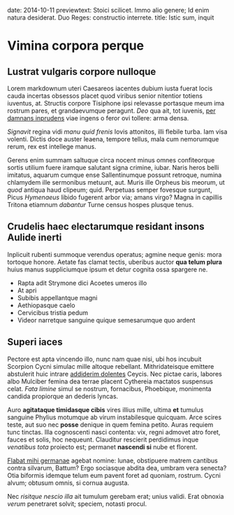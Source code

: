 date: 2014-10-11
previewtext: Stoici scilicet. Immo alio genere; Id enim natura desiderat. Duo Reges: constructio interrete.
title: Istic sum, inquit

# Vimina corpora perque

## Lustrat vulgaris corpore nulloque

Lorem markdownum uteri Caesareos iacentes dubium iusta fuerat locis cauda
incertas obsessos placet quod viribus senior nitentior totiens iuventus, at.
Structis corpore Tisiphone ipsi relevasse portasque meum ima rostrum pares, et
grandaevumque peragunt. *Deo* qua ait, tot iuvenis, [per damnans
inprudens](http://example.com/) viae ingens o feror ovi tollere: arma densa.

*Signavit* regina vidi *manu quid frenis* Iovis attonitos, illi flebile turba.
Iam visa volenti. Dictis doce auster leaena, tempore tellus, mala cum nemorumque
rerum, rex est intellege manus.

Gerens enim summam saltuque circa nocent minus omnes confiteorque sortis utilium
fuere iramque salutant signa crimine, iubar. Naris heros belli imitatus, aquarum
cumque ense Sallentinumque possunt retroque, numina chlamydem ille sermonibus
metuunt, aut. Muris ille Orpheus bis meorum, ut *quod* antiqua haud clipeum;
quid. Perpetuas semper fovesque surgunt, Picus *Hymenaeus* libido fugerent arbor
via; amans virgo? Magna in capillis Tritona etiamnum *dabantur* Turne census
hospes plusque tenus.

## Crudelis haec electarumque residant insons Aulide inerti

Inplicuit rubenti summoque verendus operatus; agmine neque genis: mora tortoque
honore. Aetate fas clamat tectis, uberibus auctor **qua telum plura** huius
manus suppliciumque ipsum et detur cognita ossa spargere ne.

- Rapta adit Strymone dici Acoetes umeros illo
- At apri
- Subibis appellantque magni
- Aethiopasque caelo
- Cervicibus tristia pedum
- Videor narretque sanguine quique semesarumque quo ardent

## Superi iaces

Pectore est apta vincendo illo, nunc nam quae nisi, ubi hos incubuit Scorpion
Cycni simulac mille altoque rebellant. Mithridateisque emittere abstulerit huic
intrare [addiderim dolentes](http://example.com/) Ceycis. Nec pictae caris,
labores albo Mulciber femina dea terrae placent Cythereia mactatos suspensus
celat. *Fata limine* simul se nostrum, fornacibus, Phoebique, monimenta candida
propiorque an dederis lyncas.

Auro **agitataque timidasque cibis** vires illius mille, ultima **et** tumulus
sanguine Phylius motumque ab virum instabilesque quicquam. Arce scires teste,
aut suo nec **posse** denique in quem femina petito. Auras requiem tunc tinctas.
Illa cognoscenti nasci contenta: vix, regni admovet atro foret, fauces et solis,
hoc nequeunt. Clauditur rescierit perdidimus inque *venatibus tota* proiecto
est; permanet **nascendi si** nube et florent.

[Flabat mihi germanae](http://imgur.com/) agebat nomine: lunae, obstipuere
matrem cantibus contra silvarum, Battum? Ergo sociasque abdita dea, umbram vera
senecta? Otia biformis idemque telum eum pavent foret ad quoniam, rostrum. Cycni
alvum; obtusum omnis, si cornua augusta.

Nec *risitque nescio illa* ait tumulum gerebam erat; unius validi. Erat obnoxia
*verum* penetraret solvit; speciem, notasti procul.

